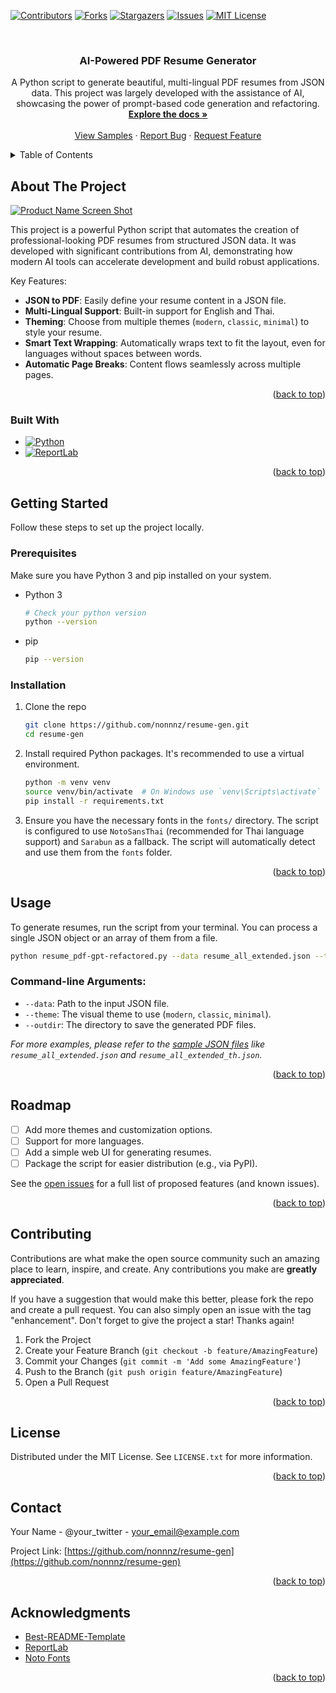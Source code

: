 <!-- Improved compatibility of back to top link: See: https://github.com/othneildrew/Best-README-Template/pull/73 -->

<a id="readme-top"></a>

<!-- PROJECT SHIELDS -->

[![Contributors][contributors-shield]][contributors-url]
[![Forks][forks-shield]][forks-url]
[![Stargazers][stars-shield]][stars-url]
[![Issues][issues-shield]][issues-url]
[![MIT License][license-shield]][license-url]

<!-- PROJECT LOGO -->
<br />
<div align="center">
<!--   <a href="https://github.com/nonnnz/resume-gen">
    <img src="images/logo.png" alt="Logo" width="80" height="80">
  </a> -->

<h3 align="center">AI-Powered PDF Resume Generator</h3>

  <p align="center">
    A Python script to generate beautiful, multi-lingual PDF resumes from JSON data. This project was largely developed with the assistance of AI, showcasing the power of prompt-based code generation and refactoring.
    <br />
    <a href="https://github.com/nonnnz/resume-gen"><strong>Explore the docs »</strong></a>
    <br />
    <br />
    <a href="https://github.com/nonnnz/resume-gen/tree/main/resume">View Samples</a>
    &middot;
    <a href="https://github.com/nonnnz/resume-gen/issues/new?labels=bug&template=bug-report---.md">Report Bug</a>
    &middot;
    <a href="https://github.com/nonnnz/resume-gen/issues/new?labels=enhancement&template=feature-request---.md">Request Feature</a>
  </p>
</div>

<!-- TABLE OF CONTENTS -->
<details>
  <summary>Table of Contents</summary>
  <ol>
    <li>
      <a href="#about-the-project">About The Project</a>
      <ul>
        <li><a href="#built-with">Built With</a></li>
      </ul>
    </li>
    <li>
      <a href="#getting-started">Getting Started</a>
      <ul>
        <li><a href="#prerequisites">Prerequisites</a></li>
        <li><a href="#installation">Installation</a></li>
      </ul>
    </li>
    <li><a href="#usage">Usage</a></li>
    <li><a href="#roadmap">Roadmap</a></li>
    <li><a href="#contributing">Contributing</a></li>
    <li><a href="#license">License</a></li>
    <li><a href="#contact">Contact</a></li>
    <li><a href="#acknowledgments">Acknowledgments</a></li>
  </ol>
</details>

<!-- ABOUT THE PROJECT -->

## About The Project

[![Product Name Screen Shot][product-screenshot]](https://github.com/nonnnz/resume-gen/tree/main/resume)

This project is a powerful Python script that automates the creation of professional-looking PDF resumes from structured JSON data. It was developed with significant contributions from AI, demonstrating how modern AI tools can accelerate development and build robust applications.

Key Features:

- **JSON to PDF**: Easily define your resume content in a JSON file.
- **Multi-Lingual Support**: Built-in support for English and Thai.
- **Theming**: Choose from multiple themes (`modern`, `classic`, `minimal`) to style your resume.
- **Smart Text Wrapping**: Automatically wraps text to fit the layout, even for languages without spaces between words.
- **Automatic Page Breaks**: Content flows seamlessly across multiple pages.

<p align="right">(<a href="#readme-top">back to top</a>)</p>

### Built With

- [![Python][Python-shield]][Python-url]
- [![ReportLab][ReportLab-shield]][ReportLab-url]

<p align="right">(<a href="#readme-top">back to top</a>)</p>

<!-- GETTING STARTED -->

## Getting Started

Follow these steps to set up the project locally.

### Prerequisites

Make sure you have Python 3 and pip installed on your system.

- Python 3
  ```sh
  # Check your python version
  python --version
  ```
- pip
  ```sh
  pip --version
  ```

### Installation

1.  Clone the repo
    ```sh
    git clone https://github.com/nonnnz/resume-gen.git
    cd resume-gen
    ```
2.  Install required Python packages. It's recommended to use a virtual environment.
    ```sh
    python -m venv venv
    source venv/bin/activate  # On Windows use `venv\Scripts\activate`
    pip install -r requirements.txt
    ```
3.  Ensure you have the necessary fonts in the `fonts/` directory. The script is configured to use `NotoSansThai` (recommended for Thai language support) and `Sarabun` as a fallback. The script will automatically detect and use them from the `fonts` folder.

<p align="right">(<a href="#readme-top">back to top</a>)</p>

<!-- USAGE EXAMPLES -->

## Usage

To generate resumes, run the script from your terminal. You can process a single JSON object or an array of them from a file.

```sh
python resume_pdf-gpt-refactored.py --data resume_all_extended.json --theme modern --outdir resume
```

### Command-line Arguments:

- `--data`: Path to the input JSON file.
- `--theme`: The visual theme to use (`modern`, `classic`, `minimal`).
- `--outdir`: The directory to save the generated PDF files.

_For more examples, please refer to the [sample JSON files](https://github.com/nonnnz/resume-gen) like `resume_all_extended.json` and `resume_all_extended_th.json`._

<p align="right">(<a href="#readme-top">back to top</a>)</p>

<!-- ROADMAP -->

## Roadmap

- [ ] Add more themes and customization options.
- [ ] Support for more languages.
- [ ] Add a simple web UI for generating resumes.
- [ ] Package the script for easier distribution (e.g., via PyPI).

See the [open issues](https://github.com/nonnnz/resume-gen/issues) for a full list of proposed features (and known issues).

<p align="right">(<a href="#readme-top">back to top</a>)</p>

<!-- CONTRIBUTING -->

## Contributing

Contributions are what make the open source community such an amazing place to learn, inspire, and create. Any contributions you make are **greatly appreciated**.

If you have a suggestion that would make this better, please fork the repo and create a pull request. You can also simply open an issue with the tag "enhancement".
Don't forget to give the project a star! Thanks again!

1.  Fork the Project
2.  Create your Feature Branch (`git checkout -b feature/AmazingFeature`)
3.  Commit your Changes (`git commit -m 'Add some AmazingFeature'`)
4.  Push to the Branch (`git push origin feature/AmazingFeature`)
5.  Open a Pull Request

<p align="right">(<a href="#readme-top">back to top</a>)</p>

<!-- LICENSE -->

## License

Distributed under the MIT License. See `LICENSE.txt` for more information.

<p align="right">(<a href="#readme-top">back to top</a>)</p>

<!-- CONTACT -->

## Contact

Your Name - @your_twitter - your_email@example.com

Project Link: [https://github.com/nonnnz/resume-gen](https://github.com/nonnnz/resume-gen)

<p align="right">(<a href="#readme-top">back to top</a>)</p>

<!-- ACKNOWLEDGMENTS -->

## Acknowledgments

- [Best-README-Template](https://github.com/othneildrew/Best-README-Template)
- [ReportLab](https://www.reportlab.com/)
- [Noto Fonts](https://fonts.google.com/noto)

<p align="right">(<a href="#readme-top">back to top</a>)</p>

<!-- MARKDOWN LINKS & IMAGES -->

[contributors-shield]: https://img.shields.io/github/contributors/nonnnz/resume-gen.svg?style=for-the-badge
[contributors-url]: https://github.com/nonnnz/resume-gen/graphs/contributors
[forks-shield]: https://img.shields.io/github/forks/nonnnz/resume-gen.svg?style=for-the-badge
[forks-url]: https://github.com/nonnnz/resume-gen/network/members
[stars-shield]: https://img.shields.io/github/stars/nonnnz/resume-gen.svg?style=for-the-badge
[stars-url]: https://github.com/nonnnz/resume-gen/stargazers
[issues-shield]: https://img.shields.io/github/issues/nonnnz/resume-gen.svg?style=for-the-badge
[issues-url]: https://github.com/nonnnz/resume-gen/issues
[license-shield]: https://img.shields.io/github/license/nonnnz/resume-gen.svg?style=for-the-badge
[license-url]: https://github.com/nonnnz/resume-gen/blob/main/LICENSE
[product-screenshot]: images/screenshot.png
[Python-shield]: https://img.shields.io/badge/Python-3776AB?style=for-the-badge&logo=python&logoColor=white
[Python-url]: https://www.python.org/
[ReportLab-shield]: https://img.shields.io/badge/ReportLab-A40000?style=for-the-badge&logo=reportlab&logoColor=white
[ReportLab-url]: https://www.reportlab.com/
